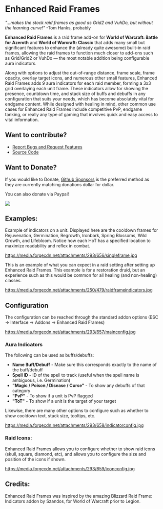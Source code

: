 # Enhanced Raid Frames

_"...makes the stock raid frames as good as Grid2 and VuhDo, but without the learning curve!"_ -Tom Hanks, probably

**Enhanced Raid Frames** is a raid frame add-on for **World of Warcraft: Battle for Azeroth** and **World of Warcraft: Classic** that adds many small but significant features to enhance the (already quite awesome) built-in raid frames, allowing the raid frames to function much closer to add-ons such as Grid/Grid2 or VuhDo — the most notable addition being configurable aura indicators. 

Along with options to adjust the out-of-range distance, frame scale, frame opacity, overlay target icons, and numerous other small features, Enhanced Raid Frames adds 9 aura indicators for each raid member, forming a 3x3 grid overlaying each unit frame. These indicators allow for showing the presence, countdown time, and stack size of buffs and debuffs in any configuration that suits your needs, which has become absolutely vital for endgame content. While designed with healing in mind, other common use cases for Enhanced Raid Frames include competitive PvP, endgame tanking, or really any type of gaming that involves quick and easy access to vital information.

## Want to contribute?
* [Report Bugs and Request Features](https://github.com/brittyazel/RaidFrameIndicators/issues "Enhanced Raid Frames - Issues")
* [Source Code](https://github.com/brittyazel/RaidFrameIndicators "Enhanced Raid Frames")


## Want to Donate? 
If you would like to Donate, [Github Sponsors](https://github.com/sponsors/brittyazel "Sponsor Me") is the preferred method as they are currently matching donations dollar for dollar.

You can also donate via Paypal!

[![](https://www.paypalobjects.com/en_US/i/btn/btn_donateCC_LG.gif "")](https://www.paypal.com/cgi-bin/webscr?cmd=_s-xclick&hosted_button_id=AHE522HQ8CAY4 "Donate to Enhanced Raid Frames!")


## Examples:
Example of indicators on a unit. Displayed here are the cooldown frames for Rejuvenation, Germination, Regrowth, Ironbark, Spring Blossoms, Wild Growth, and Lifebloom. Notice how each HoT has a specified location to maximize readability and reflex in combat.

https://media.forgecdn.net/attachments/293/656/singleframe.jpg

This is an example of what you can expect in a raid setting after setting up Enhanced Raid Frames. This example is for a restoration druid, but an experience such as this would be common for all healing (and non-healing) classes.

https://media.forgecdn.net/attachments/250/479/raidframeindicators.jpg


## Configuration
The configuration can be reached through the standard addon options (ESC -&gt; Interface -&gt; Addons -&gt; Enhanced Raid Frames)

https://media.forgecdn.net/attachments/293/657/mainconfig.jpg

### Aura Indicators
The following can be used as buffs/debuffs:

* **Name Buff/Debuff** - Make sure this corresponds exactly to the name of the buff/debuff
* **Spell ID** - ID of the spell to track (useful when the spell name is ambiguous, i.e. Germination)
* **"Magic / Poison / Disease / Curse"** - To show any debuffs of that category
* **"PvP"** - To show if a unit is PvP flagged
* **"ToT"** - To show if a unit is the target of your target

Likewise, there are many other options to configure such as whether to show cooldown text, stack size, tooltips, etc.

https://media.forgecdn.net/attachments/293/658/indicatorconfig.jpg

### Raid Icons:

Enhanced Raid Frames allows you to configure whether to show raid icons (skull, square, diamond, etc), and allows you to configure the size and position of the icons if shown.

https://media.forgecdn.net/attachments/293/659/iconconfig.jpg

## Credits:
Enhanced Raid Frames was inspired by the amazing Blizzard Raid Frame: Indicators addon by Szandos, for World of Warcraft prior to Legion.